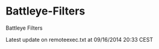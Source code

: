 Battleye-Filters
================

Battleye Filters

Latest update on remoteexec.txt at 09/16/2014 20:33 CEST
